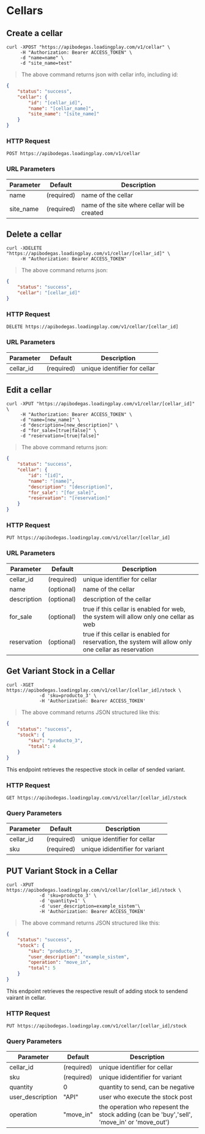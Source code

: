 # Cellars

## Create a cellar

```shell
curl -XPOST "https://apibodegas.loadingplay.com/v1/cellar" \
     -H "Authorization: Bearer ACCESS_TOKEN" \
     -d "name=name" \
     -d "site_name=test"
```

> The above command returns json with cellar info, including id:

```json
{
    "status": "success",
    "cellar": {
        "id": "[cellar_id]",
        "name": "[cellar_name]",
        "site_name": "[site_name]"
    }
}
```

### HTTP Request

`POST https://apibodegas.loadingplay.com/v1/cellar`

### URL Parameters

Parameter    | Default    | Description
------------ | ---------- | -----------
name         | (required) | name of the cellar
site_name    | (required) | name of the site where cellar will be created




## Delete a cellar

```shell
curl -XDELETE "https://apibodegas.loadingplay.com/v1/cellar/[cellar_id]" \
     -H "Authorization: Bearer ACCESS_TOKEN"
```

> The above command returns json:

```json
{
    "status": "success",
    "cellar": "[cellar_id]"
}
```

### HTTP Request

`DELETE https://apibodegas.loadingplay.com/v1/cellar/[cellar_id]`

### URL Parameters

Parameter    | Default    | Description
------------ | ---------- | -----------
cellar_id | (required) | unique identifier for cellar

## Edit a cellar

```shell
curl -XPUT "https://apibodegas.loadingplay.com/v1/cellar/[cellar_id]" \
     -H "Authorization: Bearer ACCESS_TOKEN" \
     -d "name=[new_name]" \
     -d "description=[new_description]" \
     -d "for_sale=[true|false]" \
     -d "reservation=[true|false]"
```

> The above command returns json:

```json
{
    "status": "success",
    "cellar": {
        "id": "[id]",
        "name": "[name]",
        "description": "[description]",
        "for_sale": "[for_sale]",
        "reservation": "[reservation]"
    }
}
```

### HTTP Request

`PUT https://apibodegas.loadingplay.com/v1/cellar/[cellar_id]`

### URL Parameters

Parameter    | Default    | Description
------------ | ---------- | -----------
cellar_id | (required) | unique identifier for cellar
name | (optional) | name of the cellar
description | (optional) | description of the cellar
for_sale | (optional) | true if this cellar is enabled for web, the system will allow only one cellar as web
reservation | (optional) | true if this cellar is enabled for reservation, the system will allow only one cellar as reservation

## Get Variant Stock in a Cellar

```shell
curl -XGET https://apibodegas.loadingplay.com/v1/cellar/[cellar_id]/stock \
            -d 'sku=producto_3' \
            -H 'Authorization: Bearer ACCESS_TOKEN'
```
> The above command returns JSON structured like this:

```json
{
    "status": "success",
    "stock": {
        "sku": "producto_3",
        "total": 4
    }
}
```

This endpoint retrieves the respective stock in cellar of sended variant.

### HTTP Request

`GET https://apibodegas.loadingplay.com/v1/cellar/[cellar_id]/stock`

### Query Parameters

Parameter | Default | Description
--------- | ------- | -----------
cellar_id | (required) | unique identifier for cellar
sku       | (required) | unique ididentifier for variant

## PUT Variant Stock in a Cellar

```shell
curl -XPUT https://apibodegas.loadingplay.com/v1/cellar/[cellar_id]/stock \
            -d 'sku=producto_3' \
            -d 'quantity=1' \
            -d 'user_description=example_sistem'\
            -H 'Authorization: Bearer ACCESS_TOKEN'
```

> The above command returns JSON structured like this:

```json
{
    "status": "success",
    "stock": {
        "sku": "producto_3",
        "user_description": "example_sistem",
        "operation": "move_in",
        "total": 5
    }
}
```

This endpoint retrieves the respective result of adding stock to sendend vairant in cellar.

### HTTP Request

`PUT https://apibodegas.loadingplay.com/v1/cellar/[cellar_id]/stock`

### Query Parameters

Parameter | Default | Description
--------- | ------- | -----------
cellar_id | (required) | unique identifier for cellar
sku       | (required) | unique ididentifier for variant
quantity  | 0 | quantity to send, can be negative
user_description       | "API" | user who execute the stock post
operation       | "move_in" | the operation who repesent the stock adding (can be 'buy','sell', 'move_in' or 'move_out')